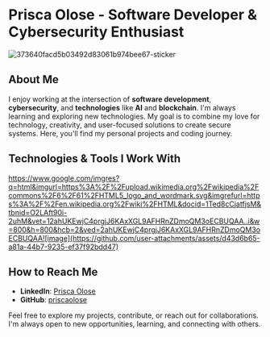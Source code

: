 # Prisca Olose - Software Developer & Cybersecurity Enthusiast


![373640facd5b03492d83061b974bee67-sticker](https://github.com/user-attachments/assets/99b496ad-09df-4d3c-aa21-cd6b1f168d7c)



## About Me 

I enjoy working at the intersection of **software development**, **cybersecurity**, and **technologies** like **AI** and **blockchain**. I'm always learning and exploring new technologies. My goal is to combine my love for technology, creativity, and user-focused solutions to create secure systems. Here, you'll find my personal projects and coding journey.


## Technologies & Tools I Work With
https://www.google.com/imgres?q=html&imgurl=https%3A%2F%2Fupload.wikimedia.org%2Fwikipedia%2Fcommons%2F6%2F61%2FHTML5_logo_and_wordmark.svg&imgrefurl=https%3A%2F%2Fen.wikipedia.org%2Fwiki%2FHTML&docid=1Ted8cCjatfjsM&tbnid=O2LAft90i-2uhM&vet=12ahUKEwjC4prgjJ6KAxXGL9AFHRnZDmoQM3oECBUQAA..i&w=800&h=800&hcb=2&ved=2ahUKEwjC4prgjJ6KAxXGL9AFHRnZDmoQM3oECBUQAA![image](https://github.com/user-attachments/assets/d43d6b65-a81a-44b7-9235-ef37f92bdd47)


## How to Reach Me
- **LinkedIn**: [Prisca Olose](https://www.linkedin.com/in/priscaolose)  
- **GitHub**: [priscaolose](https://github.com/priscaolose)

Feel free to explore my projects, contribute, or reach out for collaborations. I'm always open to new opportunities, learning, and connecting with others.
